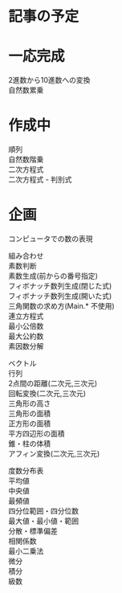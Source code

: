 # 記事の予定

# 一応完成

2進数から10進数への変換  
自然数累乗  

# 作成中

順列  
自然数階乗  
二次方程式  
二次方程式 - 判別式  

# 企画

コンピュータでの数の表現  
  
組み合わせ  
素数判断  
素数生成(前からの番号指定)  
フィボナッチ数列生成(閉じた式)  
フィボナッチ数列生成(開いた式)  
三角関数の求め方(Main.* 不使用)  
連立方程式  
最小公倍数  
最大公約数  
素因数分解  
  
ベクトル  
行列  
2点間の距離(二次元,三次元)  
回転変換(二次元,三次元)  
三角形の高さ  
三角形の面積  
正方形の面積  
平方四辺形の面積  
錐・柱の体積  
アフィン変換(二次元,三次元)  
  
度数分布表  
平均値  
中央値  
最頻値  
四分位範囲・四分位数  
最大値・最小値・範囲  
分散・標準偏差  
相関係数  
最小二乗法  
微分  
積分  
級数  
